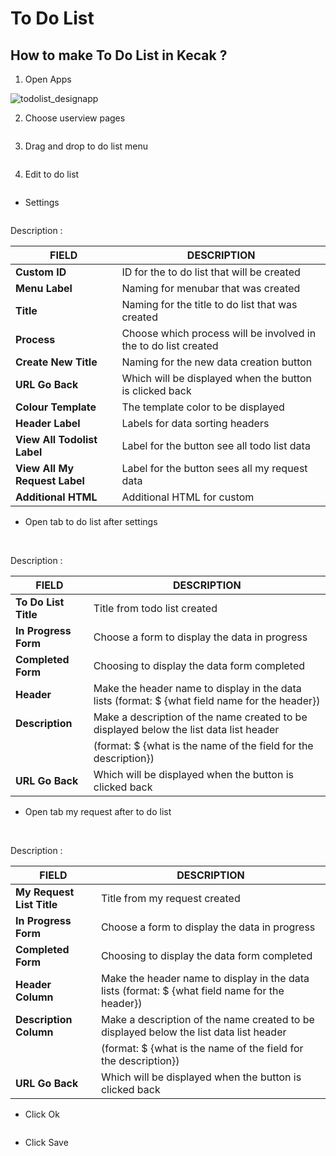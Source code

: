 # To Do List

## How to make To Do List in Kecak ?

1. Open Apps

<img src="https://raw.githubusercontent.com/kinnara-digital-studio/kecak-workflow/master/docs/assets/todolist_designapp.png" alt="todolist_designapp" />


2. Choose userview pages

<img src="https://raw.githubusercontent.com/kinnara-digital-studio/kecak-workflow/master/docs/assets/todolist_userview.png" alt="" />


3. Drag and drop to do list menu

<img src="https://raw.githubusercontent.com/kinnara-digital-studio/kecak-workflow/master/docs/assets/todolist_userviewBuilder.png" alt="" />

4. Edit to do list

<img src="https://raw.githubusercontent.com/kinnara-digital-studio/kecak-workflow/master/docs/assets/todolist_edit.png" alt="" />

- Settings

<img src="https://raw.githubusercontent.com/kinnara-digital-studio/kecak-workflow/master/docs/assets/todolist_settings.png" alt="" />



Description :

|           FIELD             |                          DESCRIPTION                          |
|-----------------------------|---------------------------------------------------------------|
|**Custom ID**                |ID for the to do list that will be created                     |
|**Menu Label**               |Naming for menubar that was created                            |
|**Title**                    |Naming for the title to do list that was created               |
|**Process**                  |Choose which process will be involved in the to do list created|
|**Create New Title**         |Naming for the new data creation button                        |
|**URL Go Back**              |Which will be displayed when the button is clicked back        |
|**Colour Template**          |The template color to be displayed                             |
|**Header Label**             |Labels for data sorting headers                                |
|**View All Todolist Label**  |Label for the button see all todo list data                    |
|**View All My Request Label**|Label for the button sees all my request data                  |
| **Additional HTML**         |Additional HTML for custom                                     |



- Open tab to do list after settings

<img src="https://raw.githubusercontent.com/kinnara-digital-studio/kecak-workflow/master/docs/assets/todolist_settingsTodolist.png" alt="" />

<img src="https://raw.githubusercontent.com/kinnara-digital-studio/kecak-workflow/master/docs/assets/todolist_urlGoBack.png" alt="" />


Description :

|        FIELD       |                                        DESCRIPTION                                           |
|--------------------|----------------------------------------------------------------------------------------------|
|**To Do List Title**|Title from todo list created                                                                  |
|**In Progress Form**|Choose a form to display the data in progress                                                 |
|**Completed Form**  |Choosing to display the data form completed                                                   |
|**Header**          |Make the header name to display in the data lists (format: $ {what field name for the header})|
|**Description**     |Make a description of the name created to be displayed below the list data list header        |
|                    |(format: $ {what is the name of the field for the description})                               |
|**URL Go Back**     |Which will be displayed when the button is clicked back                                       |

- Open tab my request after to do list

<img src="https://raw.githubusercontent.com/kinnara-digital-studio/kecak-workflow/master/docs/assets/todolist_settingsMyrequest.png" alt="" />

<img src="https://raw.githubusercontent.com/kinnara-digital-studio/kecak-workflow/master/docs/assets/todolist_urlGoBack.png" alt="" />


Description :

|          FIELD           |                                        DESCRIPTION                                           |
|--------------------------|----------------------------------------------------------------------------------------------|
|**My Request List Title** |Title from my request created                                                                 |
|**In Progress Form**      |Choose a form to display the data in progress                                                 |
|**Completed Form**        |Choosing to display the data form completed                                                   |
|**Header Column**         |Make the header name to display in the data lists (format: $ {what field name for the header})|
|**Description Column**    |Make a description of the name created to be displayed below the list data list header        |
|                          |(format: $ {what is the name of the field for the description})                               |
|**URL Go Back**           |Which will be displayed when the button is clicked back                                       |

- Click Ok

<img src="https://raw.githubusercontent.com/kinnara-digital-studio/kecak-workflow/master/docs/assets/todolist_settingsOk.png" alt="" />

- Click Save

<img src="https://raw.githubusercontent.com/kinnara-digital-studio/kecak-workflow/master/docs/assets/todolist_save.png" alt="" />

